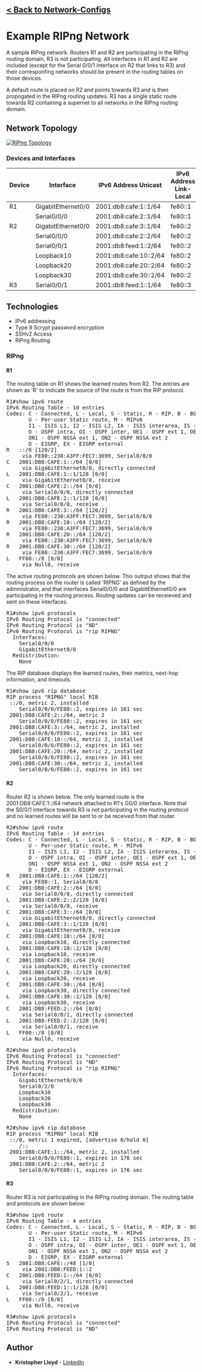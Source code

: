 [< Back to Network-Configs](https://github.com/KrisLloyd/Network-Configs/)
---

# Example RIPng Network

A sample RIPng network. Routers R1 and R2 are participating in the RIPng routing domain, R3 is not participating. All interfaces in R1 and R2 are included (except for the Serial 0/0/1 interface on R2 that links to R3) and their corresponfing networks should be present in the routing tables on those devices.

A default route is placed on R2 and points towards R3 and is then propogated in the RIPng routing updates. R3 has a single static route towards R2 containing a supernet to all networks in the RIPng routing domain.

## Network Topology

[![RIPng Topology](topology.png)]()


### Devices and Interfaces

| Device | Interface | IPv6 Address Unicast | IPv6 Address Link-Local |
| ------ | ------ | ------ | ------ |
| R1 | GigabitEthernet0/0 | 2001:db8:cafe:1::1/64 | fe80::1 |
|   | Serial0/0/0 | 2001:db8:cafe:2::1/64 | fe80::1 |
| R2 | GigabitEthernet0/0 | 2001:db8:cafe:3::1/64 | fe80::2 |
|   | Serial0/0/0 | 2001:db8:cafe:2::2/64 | fe80::2 |
|   | Serial0/0/1 | 2001:db8:feed:1::2/64 | fe80::2 |
|   | Loopback10 | 2001:db8:cafe:10::2/64 | fe80::2 |
|   | Loopback20 | 2001:db8:cafe:20::2/64 | fe80::2 |
|   | Loopback30 | 2001:db8:cafe:30::2/64 | fe80::2 |
| R3 | Serial0/0/1 | 2001:db8:feed:1::1/64 | fe80::3 |

## Technologies

* IPv6 addressing
* Type 9 Scrypt password encryption
* SSHv2 Access
* RIPng Routing


### RIPng

#### R1

The routing table on R1 shows the learned routes from R2. The entries are shown as 'R' to indicate the source of the route is from the RIP protocol.
<pre>
R1#show ipv6 route
IPv6 Routing Table - 10 entries
Codes: C - Connected, L - Local, S - Static, R - RIP, B - BGP
       U - Per-user Static route, M - MIPv6
       I1 - ISIS L1, I2 - ISIS L2, IA - ISIS interarea, IS - ISIS summary
       O - OSPF intra, OI - OSPF inter, OE1 - OSPF ext 1, OE2 - OSPF ext 2
       ON1 - OSPF NSSA ext 1, ON2 - OSPF NSSA ext 2
       D - EIGRP, EX - EIGRP external
R   ::/0 [120/2]
     via FE80::230:A3FF:FEC7:3699, Serial0/0/0
C   2001:DB8:CAFE:1::/64 [0/0]
     via GigabitEthernet0/0, directly connected
L   2001:DB8:CAFE:1::1/128 [0/0]
     via GigabitEthernet0/0, receive
C   2001:DB8:CAFE:2::/64 [0/0]
     via Serial0/0/0, directly connected
L   2001:DB8:CAFE:2::1/128 [0/0]
     via Serial0/0/0, receive
R   2001:DB8:CAFE:3::/64 [120/2]
     via FE80::230:A3FF:FEC7:3699, Serial0/0/0
R   2001:DB8:CAFE:10::/64 [120/2]
     via FE80::230:A3FF:FEC7:3699, Serial0/0/0
R   2001:DB8:CAFE:20::/64 [120/2]
     via FE80::230:A3FF:FEC7:3699, Serial0/0/0
R   2001:DB8:CAFE:30::/64 [120/2]
     via FE80::230:A3FF:FEC7:3699, Serial0/0/0
L   FF00::/8 [0/0]
     via Null0, receive
</pre>

The active routing protocols are shown below. This outrput shows that the routing process on the router is called 'RIPNG' as defined by the administrator, and that interfaces Serial0/0/0 and GigabitEthernet0/0 are participating in the routing process. Routing updates can be receieved and sent on these interfaces.

<pre>
R1#show ipv6 protocols
IPv6 Routing Protocol is "connected"
IPv6 Routing Protocol is "ND"
IPv6 Routing Protocol is "rip RIPNG"
  Interfaces:
    Serial0/0/0
    GigabitEthernet0/0
  Redistribution:
    None
</pre>

The RIP database displays the learned routes, their metrics, next-hop information, and timeouts.

<pre>
R1#show ipv6 rip database
RIP process "RIPNG" local RIB 
 ::/0, metric 2, installed
    Serial0/0/0/FE80::2, expires in 161 sec
 2001:DB8:CAFE:2::/64, metric 2
    Serial0/0/0/FE80::2, expires in 161 sec
 2001:DB8:CAFE:3::/64, metric 2, installed
    Serial0/0/0/FE80::2, expires in 161 sec
 2001:DB8:CAFE:10::/64, metric 2, installed
    Serial0/0/0/FE80::2, expires in 161 sec
 2001:DB8:CAFE:20::/64, metric 2, installed
    Serial0/0/0/FE80::2, expires in 161 sec
 2001:DB8:CAFE:30::/64, metric 2, installed
    Serial0/0/0/FE80::2, expires in 161 sec
</pre>

#### R2

Router R2 is shown below. The only learned route is the 2001:DB8:CAFE:1::/64 network attached to R1's G0/0 interface. Note that the S0/0/1 interface towards R3 is not participating in the routing protocol and no learned routes will be sent to or be received from that router.

<pre>
R2#show ipv6 route
IPv6 Routing Table - 14 entries
Codes: C - Connected, L - Local, S - Static, R - RIP, B - BGP
       U - Per-user Static route, M - MIPv6
       I1 - ISIS L1, I2 - ISIS L2, IA - ISIS interarea, IS - ISIS summary
       O - OSPF intra, OI - OSPF inter, OE1 - OSPF ext 1, OE2 - OSPF ext 2
       ON1 - OSPF NSSA ext 1, ON2 - OSPF NSSA ext 2
       D - EIGRP, EX - EIGRP external
R   2001:DB8:CAFE:1::/64 [120/2]
     via FE80::1, Serial0/0/0
C   2001:DB8:CAFE:2::/64 [0/0]
     via Serial0/0/0, directly connected
L   2001:DB8:CAFE:2::2/128 [0/0]
     via Serial0/0/0, receive
C   2001:DB8:CAFE:3::/64 [0/0]
     via GigabitEthernet0/0, directly connected
L   2001:DB8:CAFE:3::1/128 [0/0]
     via GigabitEthernet0/0, receive
C   2001:DB8:CAFE:10::/64 [0/0]
     via Loopback10, directly connected
L   2001:DB8:CAFE:10::2/128 [0/0]
     via Loopback10, receive
C   2001:DB8:CAFE:20::/64 [0/0]
     via Loopback20, directly connected
L   2001:DB8:CAFE:20::2/128 [0/0]
     via Loopback20, receive
C   2001:DB8:CAFE:30::/64 [0/0]
     via Loopback30, directly connected
L   2001:DB8:CAFE:30::2/128 [0/0]
     via Loopback30, receive
C   2001:DB8:FEED:2::/64 [0/0]
     via Serial0/0/1, directly connected
L   2001:DB8:FEED:2::2/128 [0/0]
     via Serial0/0/1, receive
L   FF00::/8 [0/0]
     via Null0, receive
</pre>

<pre>
R2#show ipv6 protocols
IPv6 Routing Protocol is "connected"
IPv6 Routing Protocol is "ND"
IPv6 Routing Protocol is "rip RIPNG"
  Interfaces:
    GigabitEthernet0/0/0
    Serial0/2/0
    Loopback10
    Loopback20
    Loopback30
  Redistribution:
    None
</pre>

<pre>
R2#show ipv6 rip database
RIP process "RIPNG" local RIB 
 ::/0, metric 1 expired, [advertise 0/hold 0]
    /::
 2001:DB8:CAFE:1::/64, metric 2, installed
    Serial0/0/0/FE80::1, expires in 176 sec
 2001:DB8:CAFE:2::/64, metric 2
    Serial0/0/0/FE80::1, expires in 176 sec
</pre>

#### R3

Router R3 is not participating in the RIPng routing domain. The routing table and protocols are shown below:

<pre>
R3#show ipv6 route
IPv6 Routing Table - 4 entries
Codes: C - Connected, L - Local, S - Static, R - RIP, B - BGP
       U - Per-user Static route, M - MIPv6
       I1 - ISIS L1, I2 - ISIS L2, IA - ISIS interarea, IS - ISIS summary
       O - OSPF intra, OI - OSPF inter, OE1 - OSPF ext 1, OE2 - OSPF ext 2
       ON1 - OSPF NSSA ext 1, ON2 - OSPF NSSA ext 2
       D - EIGRP, EX - EIGRP external
S   2001:DB8:CAFE::/48 [1/0]
     via 2001:DB8:FEED:1::2
C   2001:DB8:FEED:1::/64 [0/0]
     via Serial0/2/1, directly connected
L   2001:DB8:FEED:1::1/128 [0/0]
     via Serial0/2/1, receive
L   FF00::/8 [0/0]
     via Null0, receive
</pre>

<pre>
R3#show ipv6 protocols
IPv6 Routing Protocol is "connected"
IPv6 Routing Protocol is "ND"
</pre>

## Author

* **Kristopher Lloyd** - [LinkedIn](https://www.linkedin.com/in/kris-lloyd)
